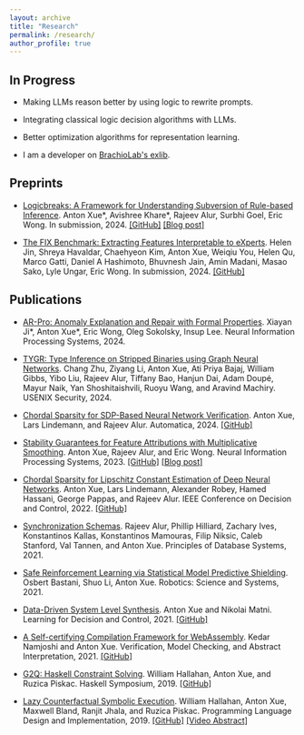 ```yaml
---
layout: archive
title: "Research"
permalink: /research/
author_profile: true
---
```


## In Progress

* Making LLMs reason better by using logic to rewrite prompts.

* Integrating classical logic decision algorithms with LLMs.

* Better optimization algorithms for representation learning.

* I am a developer on [BrachioLab's exlib](https://github.com/BrachioLab/exlib).


## Preprints

* [Logicbreaks: A Framework for Understanding Subversion of Rule-based Inference](https://arxiv.org/abs/2407.00075).
Anton Xue\*, Avishree Khare\*, Rajeev Alur, Surbhi Goel, Eric Wong.
In submission, 2024.
[[GitHub]](https://github.com/AntonXue/tf_logic)
[[Blog post]](https://debugml.github.io/logicbreaks/)

* [The FIX Benchmark: Extracting Features Interpretable to eXperts](https://arxiv.org/abs/2409.13684).
Helen Jin, Shreya Havaldar, Chaehyeon Kim, Anton Xue, Weiqiu You, Helen Qu, Marco Gatti, Daniel A Hashimoto, Bhuvnesh Jain, Amin Madani, Masao Sako, Lyle Ungar, Eric Wong.
In submission, 2024.
[[GitHub]](https://github.com/BrachioLab/exlib)

<!--
* [GTX: Ground Truth eXplanation Dataset](/files/papers/ji2023gtx.pdf).
Xiayan Ji, Anton Xue, Rajeev Alur, Oleg Sokolsky, Insup Lee, Eric Wong.
Submitted, 2023.
[[GitHub]](https://github.com/xjiae/HDDDS)
-->

## Publications
* [AR-Pro: Anomaly Explanation and Repair with Formal Properties](/files/papers/ji2024arpro.pdf).
Xiayan Ji\*, Anton Xue\*, Eric Wong, Oleg Sokolsky, Insup Lee.
Neural Information Processing Systems, 2024.

* [TYGR: Type Inference on Stripped Binaries using Graph Neural Networks](https://www.cis.upenn.edu/~alur/Usenix-Security24.pdf).
Chang Zhu, Ziyang Li, Anton Xue, Ati Priya Bajaj, William Gibbs, Yibo Liu, Rajeev Alur, Tiffany Bao, Hanjun Dai, Adam Doupé, Mayur Naik, Yan Shoshitaishvili, Ruoyu Wang, and Aravind Machiry.
USENIX Security, 2024.

* [Chordal Sparsity for SDP-Based Neural Network Verification](https://arxiv.org/abs/2206.03482).
Anton Xue, Lars Lindemann, and Rajeev Alur.
Automatica, 2024.
[[GitHub]](https://github.com/AntonXue/nn-sdp/)

* [Stability Guarantees for Feature Attributions with Multiplicative Smoothing](https://arxiv.org/abs/2307.05902).
Anton Xue, Rajeev Alur, and Eric Wong.
Neural Information Processing Systems, 2023.
[[GitHub]](https://github.com/debugml/mus)
[[Blog post]](https://debugml.github.io/multiplicative-smoothing/)

* [Chordal Sparsity for Lipschitz Constant Estimation of Deep Neural Networks](https://arxiv.org/abs/2204.00846).
Anton Xue, Lars Lindemann, Alexander Robey, Hamed Hassani, George Pappas, and Rajeev Alur.
IEEE Conference on Decision and Control, 2022.
[[GitHub]](https://github.com/AntonXue/chordal-lipsdp)

* [Synchronization Schemas](/files/papers/alur2021synchronization.pdf).
Rajeev Alur, Phillip Hilliard, Zachary Ives, Konstantinos Kallas, Konstantinos Mamouras, Filip Niksic, Caleb Stanford, Val Tannen, and Anton Xue.
Principles of Database Systems, 2021.

* [Safe Reinforcement Learning via Statistical Model Predictive Shielding](/files/papers/bastani2021safe.pdf).
Osbert Bastani, Shuo Li, Anton Xue.
Robotics: Science and Systems, 2021.

* [Data-Driven System Level Synthesis](https://arxiv.org/abs/2011.10674).
Anton Xue and Nikolai Matni.
Learning for Decision and Control, 2021.
[[GitHub]](https://github.com/unstable-zeros/data-driven-sls)

* [A Self-certifying Compilation Framework for WebAssembly](/files/papers/namjoshi2021self.pdf).
Kedar Namjoshi and Anton Xue.
Verification, Model Checking, and Abstract Interpretation, 2021.
[[GitHub]](https://github.com/nokia/web-assembly-self-certifying-compilation-framework)

* [G2Q: Haskell Constraint Solving](/files/papers/hallahan2019g2q.pdf).
William Hallahan, Anton Xue, and Ruzica Piskac.
Haskell Symposium, 2019.
[[GitHub]](https://github.com/BillHallahan/G2)

* [Lazy Counterfactual Symbolic Execution](/files/papers/hallahan2019lazy.pdf).
William Hallahan, Anton Xue, Maxwell Bland, Ranjit Jhala, and Ruzica Piskac.
Programming Language Design and Implementation, 2019.
[[GitHub]](https://github.com/BillHallahan/G2)
[[Video Abstract]](https://www.youtube.com/watch?v=zm08WsaxOlk)

